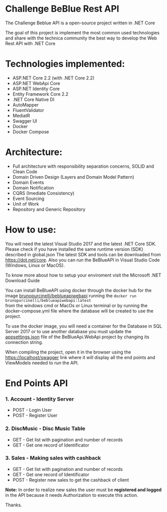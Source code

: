 # Challenge BeBlue Rest API

The Challenge Beblue API is a open-source project written in .NET Core

The goal of this project is implement the most common used technologies and share with the technica community the best way to develop the Web Rest API with .NET Core


# Technologies implemented:
<ul>
  <li>ASP.NET Core 2.2 (with .NET Core 2.2)</li>
  <li>ASP.NET WebApi Core</li>
  <li>ASP.NET Identity Core</li>
  <li>Entity Framework Core 2.2</li>
  <li>.NET Core Native DI</li>
  <li>AutoMapper</li>
  <li>FluentValidator</li>
  <li>MediatR</li>
  <li>Swagger UI</li>
  <li>Docker</li>
  <li>Docker Compose</li>
</ul>

# Architecture:
<ul>
  <li>Full architecture with responsibility separation concerns, SOLID and Clean Code</li>
  <li>Domain Driven Design (Layers and Domain Model Pattern)</li>
  <li>Domain Events</li>
  <li>Domain Notification</li>
  <li>CQRS (Imediate Consistency)</li>
  <li>Event Sourcing</li>
  <li>Unit of Work</li>
  <li>Repository and Generic Repository</li>
</ul>

# How to use:
You will need the latest Visual Studio 2017 and the latest .NET Core SDK.
Please check if you have installed the same runtime version (SDK) described in global.json
The latest SDK and tools can be downloaded from https://dot.net/core.
Also you can run the BeBlueAPI in Visual Studio Code (Windows, Linux or MacOS).

To know more about how to setup your enviroment visit the Microsoft .NET Download Guide

You can install BeBlueAPI using docker through the docker hub for the image <a href="https://cloud.docker.com/repository/docker/brunopurcinelli/beblueapiwebapi">brunopurcinelli/beblueapiwebapi</a>
running the <code>docker run brunopurcinelli/beblueapiwebapi:latest </code> from the windows cmd or MacOs or Linux terminal or by running the docker-compose.yml file where the database will be created to use the project.

To use the docker image, you will need a container for the Database in SQL Server 2017 or to use another database you must update the 
<a href="https://github.com/brunopurcinelli/beblue/blob/master/BeBlueApi/BeBlueApi.WebApi/appsettings.json">appsettings.json</a> file of the BeBlueApi.WebApi project by changing its connection string.
  
When compiling the project, open it in the browser using the <a href="https://localhost/swagger">https://localhost/swagger</a> link where it will display all the end points and ViewModels needed to run the API.

# End Points API
<h3>1. Account - Identity Server</h3>
  <ul>
    <li>POST - Login User</li>
    <li>POST - Register User</li>
  </ul>
<h3>2. DiscMusic - Disc Music Table</h3>
<ul>
  <li>GET - Get list with pagination and number of records</li>
  <li>GET - Get one record of Identificator</li>
</ul>
<h3>3. Sales - Making sales with cashback</h3>
<ul>
  <li>GET - Get list with pagination and number of records</li>
  <li>GET - Get one record of Identificator</li>
  <li>POST - Register new sales to get the cashback of client</li>
</ul>
  
  <strong style="forecolor:red;">Note:</strong> In order to realize new sales the user must be <strong>registered and logged</strong> in the API because it needs Authorization to execute this action.
  
  Thanks.
